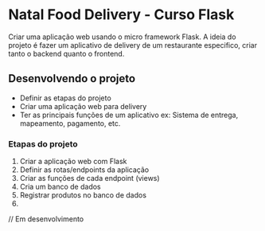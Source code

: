 # Natal Food Delivery - Curso Flask

Criar uma aplicação web usando o micro framework Flask.
A ideia do projeto é fazer um aplicativo de delivery de um restaurante especifico, criar tanto o backend quanto o frontend.

## Desenvolvendo o projeto

- Definir as etapas do projeto
- Criar uma aplicação web para delivery
- Ter as principais funções de um aplicativo
    ex: Sistema de entrega, mapeamento, pagamento, etc.

### Etapas do projeto

1. Criar a aplicação web com Flask
2. Definir as rotas/endpoints da aplicação
3. Criar as funções de cada endpoint (views)
4. Cria um banco de dados
5. Registrar produtos no banco de dados
6. 


// Em desenvolvimento
